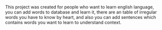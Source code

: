 This project was created for people who want to learn english language, you can add words to database and learn it, there are an table of irregular words you have to know by heart, and also you can add sentences which contains words you want to learn to understand context.